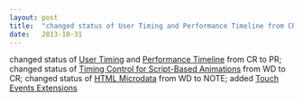 ```yaml
---
layout: post
title:  "changed status of User Timing and Performance Timeline from CR to PR; changed status of Timing Control for Script-Based Animations from WD to CR; changed status of HTML Microdata from WD to NOTE; added Touch Events Extensions"
date:   2013-10-31
---
```


changed status of [User Timing](/spec/user-timing) and [Performance Timeline](/spec/performance-timeline) from CR to PR; changed status of [Timing Control for Script-Based Animations](/spec/animation-timing) from WD to CR; changed status of [HTML Microdata](/spec/microdata) from WD to NOTE; added [Touch Events Extensions](/spec/)

